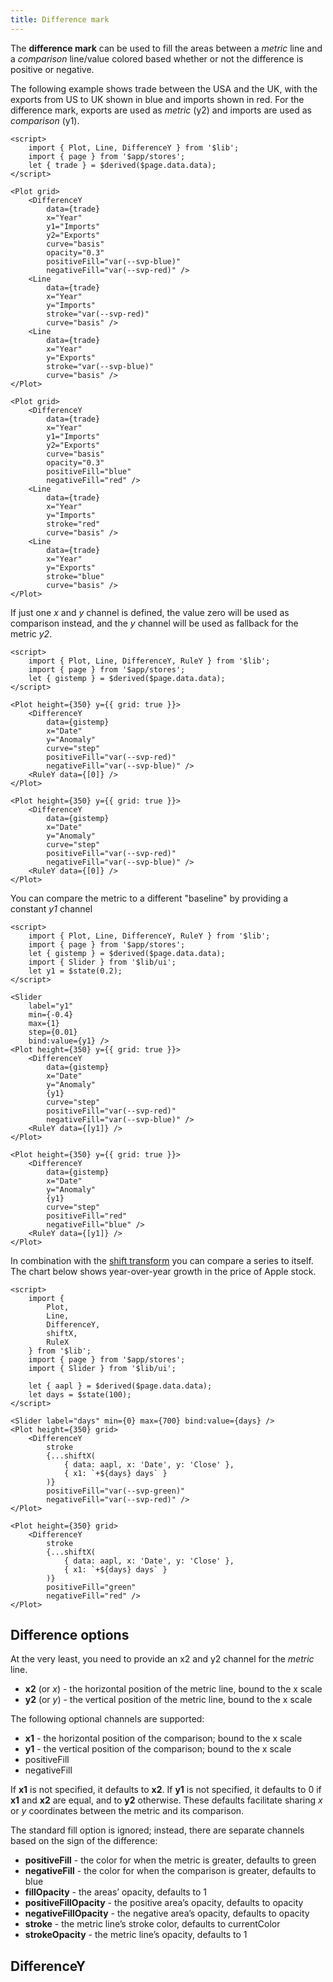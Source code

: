 ```yaml
---
title: Difference mark
---
```


The **difference mark** can be used to fill the areas between a _metric_ line and a _comparison_ line/value colored based whether or not the difference is positive or negative.

The following example shows trade between the USA and the UK, with the exports from US to UK shown in <span style="border-bottom: solid 2px var(--svp-blue);">blue</span> and imports shown in <span style="border-bottom: solid 2px var(--svp-red);">red</span>. For the difference mark, exports are used as _metric_ (y2) and imports are used as _comparison_ (y1).

```svelte live
<script>
    import { Plot, Line, DifferenceY } from '$lib';
    import { page } from '$app/stores';
    let { trade } = $derived($page.data.data);
</script>

<Plot grid>
    <DifferenceY
        data={trade}
        x="Year"
        y1="Imports"
        y2="Exports"
        curve="basis"
        opacity="0.3"
        positiveFill="var(--svp-blue)"
        negativeFill="var(--svp-red)" />
    <Line
        data={trade}
        x="Year"
        y="Imports"
        stroke="var(--svp-red)"
        curve="basis" />
    <Line
        data={trade}
        x="Year"
        y="Exports"
        stroke="var(--svp-blue)"
        curve="basis" />
</Plot>
```

```svelte
<Plot grid>
    <DifferenceY
        data={trade}
        x="Year"
        y1="Imports"
        y2="Exports"
        curve="basis"
        opacity="0.3"
        positiveFill="blue"
        negativeFill="red" />
    <Line
        data={trade}
        x="Year"
        y="Imports"
        stroke="red"
        curve="basis" />
    <Line
        data={trade}
        x="Year"
        y="Exports"
        stroke="blue"
        curve="basis" />
</Plot>
```

If just one _x_ and _y_ channel is defined, the value zero will be used as comparison instead, and the _y_ channel will be used as fallback for the metric _y2_.

```svelte live
<script>
    import { Plot, Line, DifferenceY, RuleY } from '$lib';
    import { page } from '$app/stores';
    let { gistemp } = $derived($page.data.data);
</script>

<Plot height={350} y={{ grid: true }}>
    <DifferenceY
        data={gistemp}
        x="Date"
        y="Anomaly"
        curve="step"
        positiveFill="var(--svp-red)"
        negativeFill="var(--svp-blue)" />
    <RuleY data={[0]} />
</Plot>
```

```svelte
<Plot height={350} y={{ grid: true }}>
    <DifferenceY
        data={gistemp}
        x="Date"
        y="Anomaly"
        curve="step"
        positiveFill="var(--svp-red)"
        negativeFill="var(--svp-blue)" />
    <RuleY data={[0]} />
</Plot>
```

You can compare the metric to a different "baseline" by providing a constant _y1_ channel

```svelte live
<script>
    import { Plot, Line, DifferenceY, RuleY } from '$lib';
    import { page } from '$app/stores';
    let { gistemp } = $derived($page.data.data);
    import { Slider } from '$lib/ui';
    let y1 = $state(0.2);
</script>

<Slider
    label="y1"
    min={-0.4}
    max={1}
    step={0.01}
    bind:value={y1} />
<Plot height={350} y={{ grid: true }}>
    <DifferenceY
        data={gistemp}
        x="Date"
        y="Anomaly"
        {y1}
        curve="step"
        positiveFill="var(--svp-red)"
        negativeFill="var(--svp-blue)" />
    <RuleY data={[y1]} />
</Plot>
```

```svelte
<Plot height={350} y={{ grid: true }}>
    <DifferenceY
        data={gistemp}
        x="Date"
        y="Anomaly"
        {y1}
        curve="step"
        positiveFill="red"
        negativeFill="blue" />
    <RuleY data={[y1]} />
</Plot>
```

In combination with the [shift transform](/transforms/shift) you can compare a series to itself. The chart below shows year-over-year growth in the price of Apple stock.

```svelte live
<script>
    import {
        Plot,
        Line,
        DifferenceY,
        shiftX,
        RuleX
    } from '$lib';
    import { page } from '$app/stores';
    import { Slider } from '$lib/ui';

    let { aapl } = $derived($page.data.data);
    let days = $state(100);
</script>

<Slider label="days" min={0} max={700} bind:value={days} />
<Plot height={350} grid>
    <DifferenceY
        stroke
        {...shiftX(
            { data: aapl, x: 'Date', y: 'Close' },
            { x1: `+${days} days` }
        )}
        positiveFill="var(--svp-green)"
        negativeFill="var(--svp-red)" />
</Plot>
```

```svelte
<Plot height={350} grid>
    <DifferenceY
        stroke
        {...shiftX(
            { data: aapl, x: 'Date', y: 'Close' },
            { x1: `+${days} days` }
        )}
        positiveFill="green"
        negativeFill="red" />
</Plot>
```

## Difference options

At the very least, you need to provide an x2 and y2 channel for the _metric_ line.

- **x2** (or _x_) - the horizontal position of the metric line, bound to the x scale
- **y2** (or _y_) - the vertical position of the metric line, bound to the x scale

The following optional channels are supported:

- **x1** - the horizontal position of the comparison; bound to the x scale
- **y1** - the vertical position of the comparison; bound to the x scale
- positiveFill
- negativeFill

If **x1** is not specified, it defaults to **x2**. If **y1** is not specified, it defaults to 0 if **x1** and **x2** are equal, and to **y2** otherwise. These defaults facilitate sharing _x_ or _y_ coordinates between the metric and its comparison.

The standard fill option is ignored; instead, there are separate channels based on the sign of the difference:

- **positiveFill** - the color for when the metric is greater, defaults to green
- **negativeFill** - the color for when the comparison is greater, defaults to blue
- **fillOpacity** - the areas’ opacity, defaults to 1
- **positiveFillOpacity** - the positive area’s opacity, defaults to opacity
- **negativeFillOpacity** - the negative area’s opacity, defaults to opacity
- **stroke** - the metric line’s stroke color, defaults to currentColor
- **strokeOpacity** - the metric line’s opacity, defaults to 1

## DifferenceY

